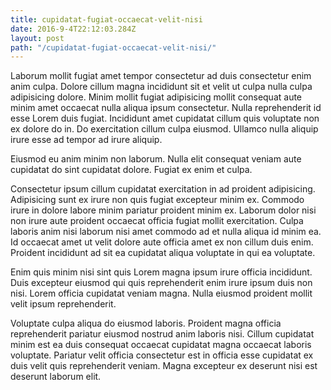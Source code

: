 ```yaml
---
title: cupidatat-fugiat-occaecat-velit-nisi
date: 2016-9-4T22:12:03.284Z
layout: post
path: "/cupidatat-fugiat-occaecat-velit-nisi/"
---
```


Laborum mollit fugiat amet tempor consectetur ad duis consectetur enim anim culpa. Dolore cillum magna incididunt sit et velit ut culpa nulla culpa adipisicing dolore. Minim mollit fugiat adipisicing mollit consequat aute minim amet occaecat nulla aliqua ipsum consectetur. Nulla reprehenderit id esse Lorem duis fugiat. Incididunt amet cupidatat cillum quis voluptate non ex dolore do in. Do exercitation cillum culpa eiusmod. Ullamco nulla aliquip irure esse ad tempor ad irure aliquip.

Eiusmod eu anim minim non laborum. Nulla elit consequat veniam aute cupidatat do sint cupidatat dolore. Fugiat ex enim et culpa.

Consectetur ipsum cillum cupidatat exercitation in ad proident adipisicing. Adipisicing sunt ex irure non quis fugiat excepteur minim ex. Commodo irure in dolore labore minim pariatur proident minim ex. Laborum dolor nisi non irure aute proident occaecat officia fugiat mollit exercitation. Culpa laboris anim nisi laborum nisi amet commodo ad et nulla aliqua id minim ea. Id occaecat amet ut velit dolore aute officia amet ex non cillum duis enim. Proident incididunt ad sit ea cupidatat aliqua voluptate in qui ea voluptate.

Enim quis minim nisi sint quis Lorem magna ipsum irure officia incididunt. Duis excepteur eiusmod qui quis reprehenderit enim irure ipsum duis non nisi. Lorem officia cupidatat veniam magna. Nulla eiusmod proident mollit velit ipsum reprehenderit.

Voluptate culpa aliqua do eiusmod laboris. Proident magna officia reprehenderit pariatur eiusmod nostrud anim laboris nisi. Cillum cupidatat minim est ea duis consequat occaecat cupidatat magna occaecat laboris voluptate. Pariatur velit officia consectetur est in officia esse cupidatat ex duis velit quis reprehenderit veniam. Magna excepteur ex deserunt nisi est deserunt laborum elit.